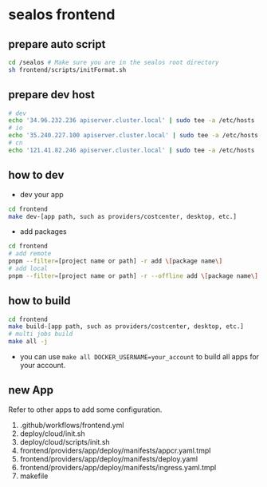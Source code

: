 # sealos frontend

## prepare auto script

```bash
cd /sealos # Make sure you are in the sealos root directory
sh frontend/scripts/initFormat.sh
```

## prepare dev host

```bash
# dev
echo '34.96.232.236 apiserver.cluster.local' | sudo tee -a /etc/hosts
# io
echo '35.240.227.100 apiserver.cluster.local' | sudo tee -a /etc/hosts
# cn
echo '121.41.82.246 apiserver.cluster.local' | sudo tee -a /etc/hosts
```

## how to dev

- dev your app

```bash
cd frontend
make dev-[app path, such as providers/costcenter, desktop, etc.]
```

- add packages

```bash
cd frontend
# add remote
pnpm --filter=[project name or path] -r add \[package name\] 
# add local
pnpm --filter=[project name or path] -r --offline add \[package name\] 

```

## how to build

```bash
cd frontend
make build-[app path, such as providers/costcenter, desktop, etc.]
# multi jobs build
make all -j
```

- you can use `make all DOCKER_USERNAME=your_account` to build all apps for your account.

## new App

Refer to other apps to add some configuration.

1. .github/workflows/frontend.yml
2. deploy/cloud/init.sh
3. deploy/cloud/scripts/init.sh
4. frontend/providers/app/deploy/manifests/appcr.yaml.tmpl
5. frontend/providers/app/deploy/manifests/deploy.yaml
6. frontend/providers/app/deploy/manifests/ingress.yaml.tmpl
7. makefile
